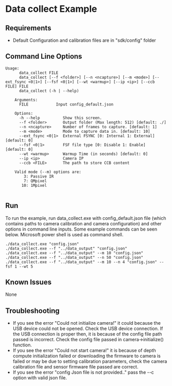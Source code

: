 # Data collect Example

## Requirements
* Default Configuration and calibration files are in "sdk/config" folder

## Command Line Options

```
Usage:
      data_collect FILE
      data_collect [--f <folder>] [--n <ncapture>] [--m <mode>] [--ext_fsync <0|1>] [--fsf <0|1>] [--wt <warmup>] [--ip <ip>] [--ccb FILE] FILE
      data_collect (-h | --help)

    Arguments:
      FILE            Input config_default.json

    Options:
      -h --help          Show this screen.
      --f <folder>       Output folder (Max length: 512) [default: ./]
      --n <ncapture>     Number of frames to capture. [default: 1]
      --m <mode>         Mode to capture data in. [default: 10]
      --ext_fsync <0|1>  External FSYNC [0: Internal 1: External] [default: 0]
      --fsf <0|1>        FSF file type [0: Disable 1: Enable] [default: 0]
      --wt <warmup>      Warmup Time (in seconds) [default: 0]
      --ip <ip>          Camera IP
      --ccb <FILE>       The path to store CCB content

    Valid mode (--m) options are:
        3: Passive IR
        7: QMpixel
       10: 1Mpixel
 
``` 

## Run
To run the example, run data_collect.exe with config_default.json file (which contains paths to camera calibration and camera configuration) and other options in command line inputs. Some example commands can be seen below. Microsoft power shell is used as command shell.

```
./data_collect.exe "config.json"
./data_collect.exe --f "../data_output" "config.json"
./data_collect.exe --f "../data_output" --m 10 "config.json"
./data_collect.exe --f "../data_output" --n 50 "config.json"
./data_collect.exe --f "../data_output" --m 10 --n 4 "config.json" --fsf 1 --wt 5
```

## Known Issues
None

## Troubleshooting
* If you see the error "Could not initialize camera!" it could because the USB device could not be opened. Check the USB device connection. If the USB connection is proper then, it is because of the config file path passed is incorrect. Check the config file passed in camera->initialize() function.
* If you see the error "Could not start camera!" it is because of depth compute initialization failed or downloading the firmware to camera is failed or may be due to setting calibration parameters, check the camera calibration file and sensor firmware file passed are correct.
* If you see the error "config Json file is not provided.." pass the --c option with valid json file.
